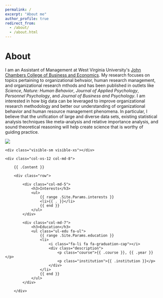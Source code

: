 ```yaml
---
permalink: /
excerpt: "About me"
author_profile: true
redirect_from: 
  - /about/
  - /about.html
---
```

<h1> About </h1>
<p>I am an Assistant of Management at West Virginia University's <a href="https://business.wvu.edu">John Chambers College of Business and Economics</a>. My research focuses on topics pertaining to organizational behvaior, human research management, and organizational research mthods and has been published in outlets like <i>Science</i>, <i>Nature: Human Behavior</i>, <i>Journal of Applied Psychology</i>, <i>Personnel Psychology</i>, and <i>Journal of Business and Psychology</i>. I am interested in how big data can be leveraged to improve organizational research methodology and better our understanding of organizational behavior and human resource management phenomena. In particular, I believe that the unification of large and diverse data sets, existing statistical analysis techniques like meta-analysis and relative importance analysis, and sound theoretical reasoning will help create science that is worthy of guiding practice.</p>

<img src='/images/WVU1.jpg'>

    <div class="visible-sm visible-xs"></div>

    <div class="col-xs-12 col-md-8">

        {{ .Content }}

        <div class="row">

            <div class="col-md-5">
                <h3>Interests</h3>
                <ul>
                    {{ range .Site.Params.interests }}
                    <li>{{ . }}</li>
                    {{ end }}
                </ul>
            </div>

            <div class="col-md-7">
                <h3>Education</h3>
                <ul class="ul-edu fa-ul">
                    {{ range .Site.Params.education }}
                    <li>
                        <i class="fa-li fa fa-graduation-cap"></i>
                        <div class="description">
                            <p class="course">{{ .course }}, {{ .year }}</p>
                            <p class="institution">{{ .institution }}</p>
                        </div>
                    </li>
                    {{ end }}
                </ul>
            </div>

        </div>

